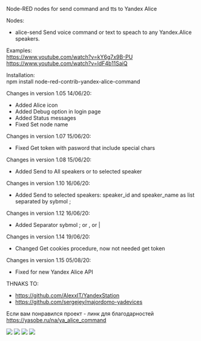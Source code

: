 Node-RED nodes for send command and tts to Yandex Alice

Nodes:
* alice-send Send voice command or text to speach to any Yandex.Alice speakers.

Examples:  
https://www.youtube.com/watch?v=kY6g7x9B-PU  
https://www.youtube.com/watch?v=ldF4b11SaiQ  
  
Installation:  
npm install node-red-contrib-yandex-alice-command  
  
  
Changes in version 1.05 14/06/20:  
* Added Alice icon  
* Added Debug option in login page  
* Added Status messages  
* Fixed Set node name  
  
Changes in version 1.07 15/06/20:  
* Fixed Get token with pasword that include special chars  
  
Changes in version 1.08 15/06/20:  
* Added Send to All speakers or to selected speaker  
  
Changes in version 1.10 16/06/20:  
* Added Send to selected speakers: speaker_id and speaker_name as list separated by sybmol ;   
  
Changes in version 1.12 16/06/20:  
* Added Separator sybmol ; or , or |   
  
  
Changes in version 1.14 19/06/20:  
* Changed Get cookies procedure, now not needed get token  
  
  
Changes in version 1.15 05/08/20:  
* Fixed for new Yandex Alice API  
  
  
  
THNAKS TO:  
* https://github.com/AlexxIT/YandexStation  
* https://github.com/sergejey/majordomo-yadevices  
  
  
Если вам понравился проект - линк для благодарностей https://yasobe.ru/na/ya_alice_command  
  
  
<img src="http://wiki.swiitch.ru/images/3/3e/Node_red_yandex_alice.png">
<img src="http://wiki.swiitch.ru/images/d/d0/Node_red_yandex_alice_get_token.png">
<img src="http://wiki.swiitch.ru/images/c/c1/Node_red_yandex_alice_settings.png">
<img src="http://wiki.swiitch.ru/images/8/8c/Node_red_yandex_alice_login.png">
